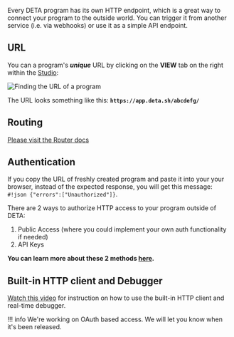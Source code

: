 Every DETA program has its own HTTP endpoint, which is a great way to connect your program to the outside world.
You can trigger it from another service (i.e. via webhooks) or use it as a simple API endpoint.

## URL

You can a program's ***unique*** URL by clicking on the **VIEW** tab on the right within the [Studio](https://web.deta.sh/studio):

![Finding the URL of a program](/images/url.png)

The URL looks something like this: **`https://app.deta.sh/abcdefg/`**

## Routing
[Please visit the Router docs](/lib/http/)

## Authentication

If you copy the URL of freshly created program and paste it into your your browser, instead of the expected response, you will get this message: `#!json {"errors":["Unauthorized"]}`.

There are 2 ways to authorize HTTP access to your program outside of DETA:

1. Public Access (where you could implement your own auth functionality if needed)
2. API Keys


**You can learn more about these 2 methods [here](/permissions/).**

## Built-in HTTP client and Debugger

[Watch this video](debug.md) for instruction on how to use the built-in HTTP client and real-time debugger.

!!! info
    We're working on OAuth based access. We will let you know when it's been released.

